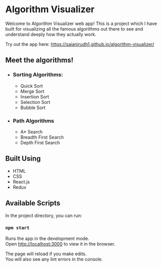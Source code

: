 # Algorithm Visualizer

Welcome to Algorithm Visualizer web app! This is a project which I have built for visualizing all the famous algorithms out there to see and understand deeply how they actually work.

Try out the app here: https://saianirudh1.github.io/algorithm-visualizer/

## Meet the algorithms!

- ### Sorting Algorithms:

  - Quick Sort
  - Merge Sort
  - Insertion Sort
  - Selection Sort
  - Bubble Sort

- ### Path Algorithms
  - A\* Search
  - Breadth First Search
  - Depth First Search

## Built Using

- HTML
- CSS
- React.js
- Redux

## Available Scripts

In the project directory, you can run:

### `npm start`

Runs the app in the development mode.\
Open [http://localhost:3000](http://localhost:3000) to view it in the browser.

The page will reload if you make edits.\
You will also see any lint errors in the console.
